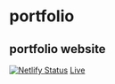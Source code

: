 # portfolio
## portfolio website

[![Netlify Status](https://api.netlify.com/api/v1/badges/14d7ee81-de19-4f8f-b75d-a2891d1f69db/deploy-status)](https://app.netlify.com/sites/affectionate-mayer-ae66d1/deploys)
[Live](dsek.dev)
